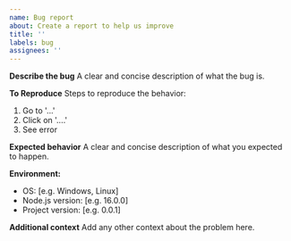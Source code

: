 ```yaml
---
name: Bug report
about: Create a report to help us improve
title: ''
labels: bug
assignees: ''
---
```


**Describe the bug**
A clear and concise description of what the bug is.

**To Reproduce**
Steps to reproduce the behavior:
1. Go to '...'
2. Click on '....'
3. See error

**Expected behavior**
A clear and concise description of what you expected to happen.

**Environment:**
 - OS: [e.g. Windows, Linux]
 - Node.js version: [e.g. 16.0.0]
 - Project version: [e.g. 0.0.1]

**Additional context**
Add any other context about the problem here.
